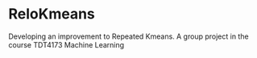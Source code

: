 # ReloKmeans
Developing an improvement to Repeated Kmeans. A group project in the course TDT4173 Machine Learning
